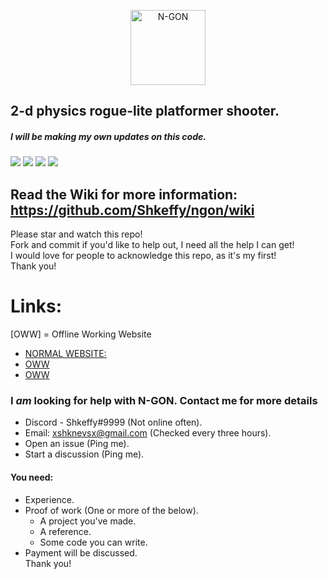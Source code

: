 <p align="center">
  <a href="http://www.ngon.cf/" target="blank"><img src="https://i.imgur.com/xM2gDVX.png" width="120" alt="N-GON" /></a>
</p>

## 2-d physics rogue-lite platformer shooter.
##### I will be making my own updates on this code.

<p align="left">
<img src="https://img.shields.io/github/stars/Shkeffy/ngon?style=for-the-badge&logo=appveyor">
<img src="https://img.shields.io/github/forks/Shkeffy/ngon?style=for-the-badge&logo=appveyor">
<img src="https://img.shields.io/github/license/Shkeffy/ngon?style=for-the-badge&logo=appveyor">
<img src="https://img.shields.io/github/downloads/Shkeffy/ngon/total?style=for-the-badge&logo=appveyor">
</p>

## Read the Wiki for more information: https://github.com/Shkeffy/ngon/wiki
Please star and watch this repo!
<br>Fork and commit if you'd like to help out, I need all the help I can get!
<br>I would love for people to acknowledge this repo, as it's my first!
<br>Thank you!

# Links:
[OWW] = Offline Working Website
- [NORMAL WEBSITE:](https://shkeffy.github.io/ngon/)
- [OWW](https://www.ngon.cf)
- [OWW](https://ngon.shkeffy.repl.co)

### I *am* looking for help with N-GON. Contact me for more details
- Discord - Shkeffy#9999 (Not online often).
- Email: xshknevsx@gmail.com (Checked every three hours).
- Open an issue (Ping me).
- Start a discussion (Ping me).<br>
#### You need:
- Experience.
- Proof of work (One or more of the below).
  - A project you've made.
  - A reference.
  - Some code you can write.
- Payment will be discussed.
<br>Thank you!
